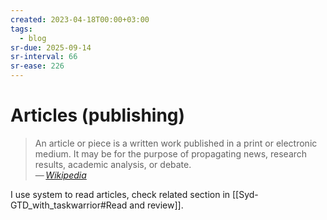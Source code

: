 ```yaml
---
created: 2023-04-18T00:00+03:00
tags:
  - blog
sr-due: 2025-09-14
sr-interval: 66
sr-ease: 226
---
```


# Articles (publishing)

> An article or piece is a written work published in a print or electronic
> medium. It may be for the purpose of propagating news, research results,
> academic analysis, or debate.\
> — <cite>[Wikipedia](https://en.wikipedia.org/wiki/Article)</cite>

I use system to read articles, check related section in
[[Syd-GTD_with_taskwarrior#Read and review]].
